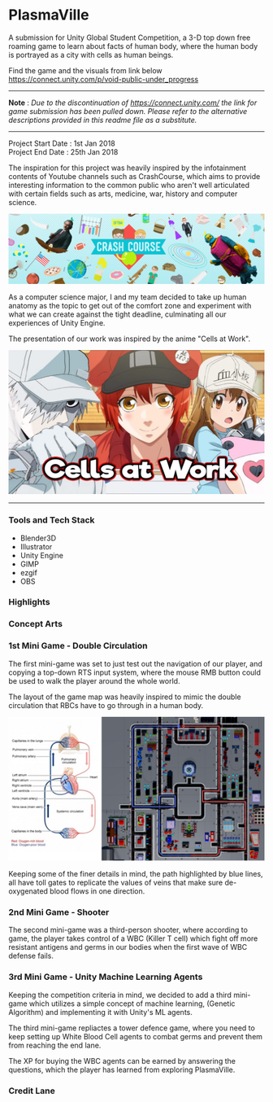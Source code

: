 # PlasmaVille
A submission for Unity Global Student Competition, a 3-D top down free roaming game to learn about facts of human body, where the human body is portrayed as a city with cells as human beings. 

Find the game and the visuals from link below
https://connect.unity.com/p/void-public-under_progress

---

**Note** : *Due to the discontinuation of https://connect.unity.com/ the link for game submission has been pulled down. Please refer to the alternative descriptions provided in this readme file as a substitute.*

---

Project Start Date : 1st Jan 2018\
Project End Date : 25th Jan 2018

The inspiration for this project was heavily inspired by the infotainment contents of Youtube channels such as CrashCourse, which aims to provide interesting information to the common public who aren't well articulated with certain fields such as arts, medicine, war, history and computer science.

![alt text](md_files/crashcourse.png "Crash Course YT Channel")

As a computer science major, I and my team decided to take up human anatomy as the topic to get out of the comfort zone and experiment with what we can create against the tight deadline, culminating all our experiences of Unity Engine.

The presentation of our work was inspired by the anime "Cells at Work".

![alt text](md_files\Cells-at-work-anime.jpg "Cells at work")

---
### Tools and Tech Stack
- Blender3D
- Illustrator
- Unity Engine
- GIMP
- ezgif
- OBS

### Highlights

### Concept Arts

### 1st Mini Game - Double Circulation

The first mini-game was set to just test out the navigation of our player, and copying a top-down RTS input system, where the mouse RMB button could be used to walk the player around the whole world.

The layout of the game map was heavily inspired to mimic the double circulation that RBCs have to go through in a human body.

![alt text](md_files\DoubleCirculation.png "1st Mini Game")

Keeping some of the finer details in mind, the path highlighted by blue lines, all have toll gates to replicate the values of veins that make sure de-oxygenated blood flows in one direction.

### 2nd Mini Game - Shooter

The second mini-game was a third-person shooter, where according to game, the player takes control of a WBC (Killer T cell) which fight off more resistant antigens and germs in our bodies when the first wave of WBC defense fails.



### 3rd Mini Game - Unity Machine Learning Agents

Keeping the competition criteria in mind, we decided to add a third mini-game which utilizes a simple concept of machine learning, (Genetic Algorithm) and implementing it with Unity's ML agents.

The third mini-game repliactes a tower defence game, where you need to keep setting up White Blood Cell agents to combat germs and prevent them from reaching the end lane.

The XP for buying the WBC agents can be earned by answering the questions, which the player has learned from exploring PlasmaVille.



### Credit Lane


